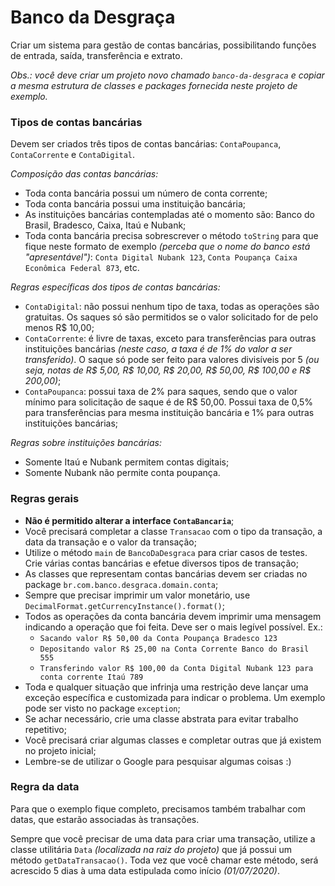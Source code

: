 # Banco da Desgraça

Criar um sistema para gestão de contas bancárias, possibilitando funções de entrada, saída, transferência e extrato.

_Obs.: você deve criar um projeto novo chamado `banco-da-desgraca` e copiar a mesma estrutura de classes e packages fornecida neste projeto de exemplo._


### Tipos de contas bancárias

Devem ser criados três tipos de contas bancárias: `ContaPoupanca`, `ContaCorrente` e `ContaDigital`. 

_Composição das contas bancárias:_

* Toda conta bancária possui um número de conta corrente;
* Toda conta bancária possui uma instituição bancária;
* As instituições bancárias contempladas até o momento são: Banco do Brasil, Bradesco, Caixa, Itaú e Nubank;
* Toda conta bancária precisa sobrescrever o método `toString` para que fique neste formato de exemplo _(perceba que o nome do banco está "apresentável")_: `Conta Digital Nubank 123`, `Conta Poupança Caixa Econômica Federal 873`, etc.

_Regras específicas dos tipos de contas bancárias:_

* `ContaDigital`: não possui nenhum tipo de taxa, todas as operações são gratuitas. Os saques só são permitidos se o valor solicitado for de pelo menos R$ 10,00;
* `ContaCorrente`: é livre de taxas, exceto para transferências para outras instituições bancárias _(neste caso, a taxa é de 1% do valor a ser transferido)_. O saque só pode ser feito para valores divisíveis por 5 _(ou seja, notas de R$ 5,00, R$ 10,00, R$ 20,00, R$ 50,00, R$ 100,00 e R$ 200,00)_;
* `ContaPoupanca`: possui taxa de 2% para saques, sendo que o valor mínimo para solicitação de saque é de R$ 50,00. Possui taxa de 0,5% para transferências para mesma instituição bancária e 1% para outras instituições bancárias;

_Regras sobre instituições bancárias:_
* Somente Itaú e Nubank permitem contas digitais;
* Somente Nubank não permite conta poupança.

### Regras gerais

* **Não é permitido alterar a interface `ContaBancaria`**;
* Você precisará completar a classe `Transacao` com o tipo da transação, a data da transação e o valor da transação;
* Utilize o método `main` de `BancoDaDesgraca` para criar casos de testes. Crie várias contas bancárias e efetue diversos tipos de transação;
* As classes que representam contas bancárias devem ser criadas no package `br.com.banco.desgraca.domain.conta`;
* Sempre que precisar imprimir um valor monetário, use `DecimalFormat.getCurrencyInstance().format()`;
* Todos as operações da conta bancária devem imprimir uma mensagem indicando a operação que foi feita. Deve ser o mais legível possível. Ex.:
  * `Sacando valor R$ 50,00 da Conta Poupança Bradesco 123`
  * `Depositando valor R$ 25,00 na Conta Corrente Banco do Brasil 555`
  * `Transferindo valor R$ 100,00 da Conta Digital Nubank 123 para conta corrente Itaú 789`
* Toda e qualquer situação que infrinja uma restrição deve lançar uma exceção específica e customizada para indicar o problema. Um exemplo pode ser visto no package `exception`;
* Se achar necessário, crie uma classe abstrata para evitar trabalho repetitivo;
* Você precisará criar algumas classes e completar outras que já existem no projeto inicial;
* Lembre-se de utilizar o Google para pesquisar algumas coisas :)


### Regra da data

Para que o exemplo fique completo, precisamos também trabalhar com datas, que estarão associadas às transações.

Sempre que você precisar de uma data para criar uma transação, utilize a classe utilitária `Data` _(localizada na raiz do projeto)_ que já possui um método `getDataTransacao()`.
Toda vez que você chamar este método, será acrescido 5 dias à uma data estipulada como início _(01/07/2020)_.